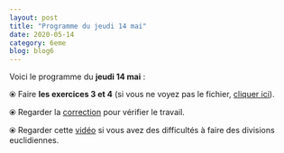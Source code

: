 ```yaml
---
layout: post
title: "Programme du jeudi 14 mai"
date: 2020-05-14
category: 6eme
blog: blog6
---
```


Voici le programme du <b>jeudi 14 mai</b> :

⦿ Faire <strong>les exercices 3 et 4</strong> (si vous ne voyez pas le fichier, <a href="/exercices/6eme/6eme_exercices_jeudi_14_mai_2020.pdf">cliquer ici</a>).

<object data="/exercices/6eme/6eme_exercices_jeudi_14_mai_2020.pdf" width="100%" height="500" type='application/pdf'></object>

⦿ Regarder la <a class="correction" href="/exercices/6eme/6eme_exercices_jeudi_14_mai_2020_corrections.pdf">correction</a> pour vérifier le travail.
 
⦿ Regarder cette <a class="video" href="https://youtu.be/2Ocfhucc58g">vidéo</a> si vous avez des difficultés à faire des divisions euclidiennes.
